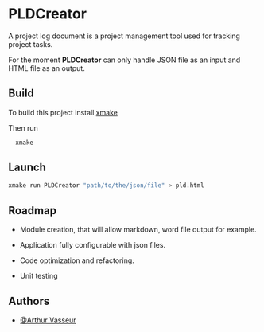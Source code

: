
# PLDCreator

A project log document is a project management tool used for tracking project tasks.

For the moment **PLDCreator** can only handle JSON file as an input and HTML file as an output.
## Build

To build this project install [xmake](https://xmake.io/#/)

Then run 
```bash
  xmake
```

## Launch

```bash
xmake run PLDCreator "path/to/the/json/file" > pld.html
```
## Roadmap

- Module creation, that will allow markdown, word file output for example.

- Application fully configurable with json files.

- Code optimization and refactoring.

- Unit testing


## Authors

- [@Arthur Vasseur](https://www.github.com/ArthurVasseur)


